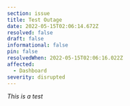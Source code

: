 ```yaml
---
section: issue
title: Test Outage
date: 2022-05-15T02:06:14.672Z
resolved: false
draft: false
informational: false
pin: false
resolvedWhen: 2022-05-15T02:06:16.022Z
affected:
  - Dashboard
severity: disrupted
---
```

*This is a test*